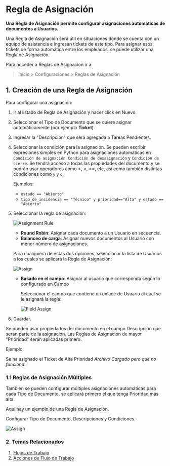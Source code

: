 <!-- add-breadcrumbs -->

# Regla de Asignación

**Una Regla de Asignación permite configurar asignaciones automáticas de documentos a Usuarios.**

Una Regla de Asignación será útil en situaciones donde se cuenta con un equipo de asistencia e ingresan tickets de este tipo. Para asignar esos tickets de forma automática entre los empleados, se puede utilizar una Regla de Asignación.

Para acceder a Reglas de Asignacion ir a:
> Inicio > Configuraciones > Reglas de Asignación

## 1. Creación de una Regla de Asignación
Para configurar una asignación:

1. Ir al listado de Regla de Asignación y hacer click en Nuevo.
1. Seleccionar el Tipo de Documento que se quiere asignar automáticamente (por ejemplo **Ticket**).
1. Ingresar la "Descripción" que será agregada a Tareas Pendientes.
1. Seleccionar la condición para la asignación.
    Se pueden escribir expresiones simples en Python para asignaciones automáticas en `Condición de asignación`, `Condición de desasignación` y `Condición de cierre`. Se tendrá acceso a todas las propiedades del documento y se podrán usar operadores como >, <, ==, etc, así como también distintas condiciones como `y` y `o`.

    Ejemplos:

    - `estado == "Abierto"`
    - `tipo_de_incidencia == "Técnico" y prioridad=="Alta" y estado == "Abierto"`

1. Seleccionar la regla de asignación:
    
    ![Assignment Rule](/docs/assets/img/automation/assignment-rule-select.png)

    * **Round Robin**: Asignar cada documento a un Usuario en secuencia. 
    * **Balanceo de carga**: Asignar nuevos documentos al Usuario con menor número de asignaciones.
    
    Para cualquiera de estas dos opciones, seleccionar la lista de Usuarios a los cuales se aplicará la Regla de Asignación:
    
    <img class="screenshot" alt="Assign" src="{{docs_base_url}}/assets/img/automation/auto-assign-2.png">

    * **Basado en el campo**: Asignar al usuario que corresponda según lo configurado en Campo
    
        Seleccionar el campo que contiene un enlace de Usuario al cual se le asignará la regla:
        
        <img class="screenshot" alt="Field Assign" src="{{docs_base_url}}/assets/img/automation/field-auto-assign.png">

1. Guardar.

Se pueden usar propiedades del documento en el campo Descripción que serán parte de la asignación. Las Reglas de Asignación de mayor "Prioridad" serán aplicadas primero.

Ejemplo:

Se ha asignado el Ticket de Alta Prioridad *Archivo Cargado pero que no funciona*.

### 1.1 Reglas de Asignación Múltiples

También se pueden configurar múltiples asignaciones automáticas para cada Tipo de Documento, se aplicará primero el que tenga Prioridad más alta:

Aquí hay un ejemplo de una Regla de Asignación.

Configurar Tipo de Documento, Descripciones y Condiciones.

<img class="screenshot" alt="Assign" src="{{docs_base_url}}/assets/img/automation/auto-assign-1.png">

### 2. Temas Relacionados
1. [Flujos de Trabajo](/docs/user/manual/es/setting-up/workflows)
1. [Acciones de Flujo de Trabajo](/docs/user/manual/es/setting-up/workflow-actions)
